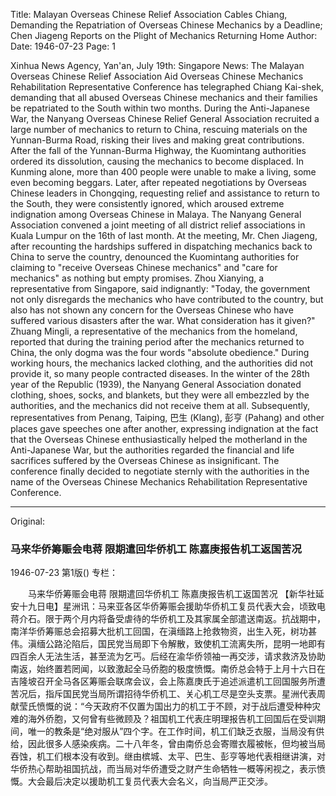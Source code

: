 Title: Malayan Overseas Chinese Relief Association Cables Chiang, Demanding the Repatriation of Overseas Chinese Mechanics by a Deadline; Chen Jiageng Reports on the Plight of Mechanics Returning Home
Author:
Date: 1946-07-23
Page: 1

Xinhua News Agency, Yan'an, July 19th: Singapore News: The Malayan Overseas Chinese Relief Association Aid Overseas Chinese Mechanics Rehabilitation Representative Conference has telegraphed Chiang Kai-shek, demanding that all abused Overseas Chinese mechanics and their families be repatriated to the South within two months. During the Anti-Japanese War, the Nanyang Overseas Chinese Relief General Association recruited a large number of mechanics to return to China, rescuing materials on the Yunnan-Burma Road, risking their lives and making great contributions. After the fall of the Yunnan-Burma Highway, the Kuomintang authorities ordered its dissolution, causing the mechanics to become displaced. In Kunming alone, more than 400 people were unable to make a living, some even becoming beggars. Later, after repeated negotiations by Overseas Chinese leaders in Chongqing, requesting relief and assistance to return to the South, they were consistently ignored, which aroused extreme indignation among Overseas Chinese in Malaya. The Nanyang General Association convened a joint meeting of all district relief associations in Kuala Lumpur on the 16th of last month. At the meeting, Mr. Chen Jiageng, after recounting the hardships suffered in dispatching mechanics back to China to serve the country, denounced the Kuomintang authorities for claiming to "receive Overseas Chinese mechanics" and "care for mechanics" as nothing but empty promises. Zhou Xianying, a representative from Singapore, said indignantly: "Today, the government not only disregards the mechanics who have contributed to the country, but also has not shown any concern for the Overseas Chinese who have suffered various disasters after the war. What consideration has it given?" Zhuang Mingli, a representative of the mechanics from the homeland, reported that during the training period after the mechanics returned to China, the only dogma was the four words "absolute obedience." During working hours, the mechanics lacked clothing, and the authorities did not provide it, so many people contracted diseases. In the winter of the 28th year of the Republic (1939), the Nanyang General Association donated clothing, shoes, socks, and blankets, but they were all embezzled by the authorities, and the mechanics did not receive them at all. Subsequently, representatives from Penang, Taiping, 巴生 (Klang), 彭亨 (Pahang) and other places gave speeches one after another, expressing indignation at the fact that the Overseas Chinese enthusiastically helped the motherland in the Anti-Japanese War, but the authorities regarded the financial and life sacrifices suffered by the Overseas Chinese as insignificant. The conference finally decided to negotiate sternly with the authorities in the name of the Overseas Chinese Mechanics Rehabilitation Representative Conference.



<hr /> 

Original: 


### 马来华侨筹赈会电蒋  限期遣回华侨机工  陈嘉庚报告机工返国苦况

1946-07-23
第1版()
专栏：

　　马来华侨筹赈会电蒋
    限期遣回华侨机工
    陈嘉庚报告机工返国苦况
    【新华社延安十九日电】星洲讯：马来亚各区华侨筹赈会援助华侨机工复员代表大会，顷致电蒋介石。限于两个月内将备受虐待的华侨机工及其家属全部遣送南返。抗战期中，南洋华侨筹赈总会招募大批机工回国，在滇缅路上抢救物资，出生入死，树功甚伟。滇缅公路沦陷后，国民党当局即下令解散，致使机工流离失所，昆明一地即有四百余人无法生活，甚至流为乞丐。后经在渝华侨领袖一再交涉，请求救济及协助南返，始终置若罔闻，以致激起全马侨胞的极度愤慨。南侨总会特于上月十六日在吉隆坡召开全马各区筹赈会联席会议，会上陈嘉庚氏于追述派遣机工回国服务所遭苦况后，指斥国民党当局所谓招待华侨机工、关心机工尽是空头支票。星洲代表周献莹氏愤慨的说：“今天政府不仅置为国出力的机工于不顾，对于战后遭受种种灾难的海外侨胞，又何曾有些微顾及？祖国机工代表庄明理报告机工回国后在受训期间，唯一的教条是“绝对服从”四个字。在工作时间，机工们缺乏衣服，当局没有供给，因此很多人感染疾病。二十八年冬，曾由南侨总会寄赠衣履被帐，但均被当局吞蚀，机工们根本没有收到。继由槟城、太平、巴生、彭亨等地代表相继讲演，对华侨热心帮助祖国抗战，而当局对华侨遭受之财产生命牺牲一概等闲视之，表示愤慨。大会最后决定以援助机工复员代表大会名义，向当局严正交涉。
